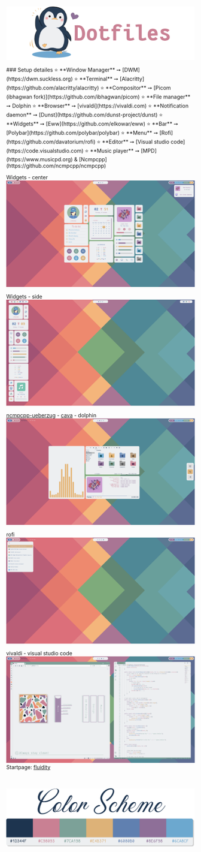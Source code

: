 <p align="center">
<img src="https://github.com/Rashad-707/dotfiles/blob/main/img/dotfiles.png" width="700">
</p>  
### Setup detailes  
⭐ **Window Manager** ➙ [DWM](https://dwm.suckless.org)  
⭐ **Terminal** ➙ [Alacritty](https://github.com/alacritty/alacritty)  
⭐ **Compositor** ➙ [Picom (ibhagwan fork)](https://github.com/ibhagwan/picom)  
⭐ **File manager** ➙ Dolphin  
⭐ **Browser** ➙ [vivaldi](https://vivaldi.com)  
⭐ **Notification daemon** ➙ [Dunst](https://github.com/dunst-project/dunst)  
⭐ **Widgets** ➙ [Eww](https://github.com/elkowar/eww)  
⭐ **Bar** ➙ [Polybar](https://github.com/polybar/polybar)  
⭐ **Menu** ➙ [Rofi](https://github.com/davatorium/rofi)  
⭐ **Editor** ➙ [Visual studio code](https://code.visualstudio.com)  
⭐ **Music player** ➙ [MPD](https://www.musicpd.org) & [Ncmpcpp](https://github.com/ncmpcpp/ncmpcpp)    
  
Widgets - center
![](https://github.com/Rashad-707/dotfiles/blob/main/img/screenshot-1.png?raw=true)  

Widgets - side
![](https://github.com/Rashad-707/dotfiles/blob/main/img/screenshot-2.png?raw=true)  

[ncmpcpp-ueberzug](https://github.com/tam-carre/ncmpcpp-ueberzug) - [cava](https://github.com/karlstav/cava) - dolphin
![](https://github.com/Rashad-707/dotfiles/blob/main/img/screenshot-3.png?raw=true)  

rofi
![](https://github.com/Rashad-707/dotfiles/blob/main/img/screenshot-4.png?raw=true)  

vivaldi - visual studio code
![](https://github.com/Rashad-707/dotfiles/blob/main/img/screenshot-5.png?raw=true)  
Startpage: [fluidity](https://github.com/PrettyCoffee/fluidity)  
<br/><br/>
<p align="center">
<img src="https://github.com/Rashad-707/dotfiles/blob/main/img/colorscheme-1.png" width="700">   
<img src="https://github.com/Rashad-707/dotfiles/blob/main/img/colorscheme-2.png" width="700"> 
</p>
